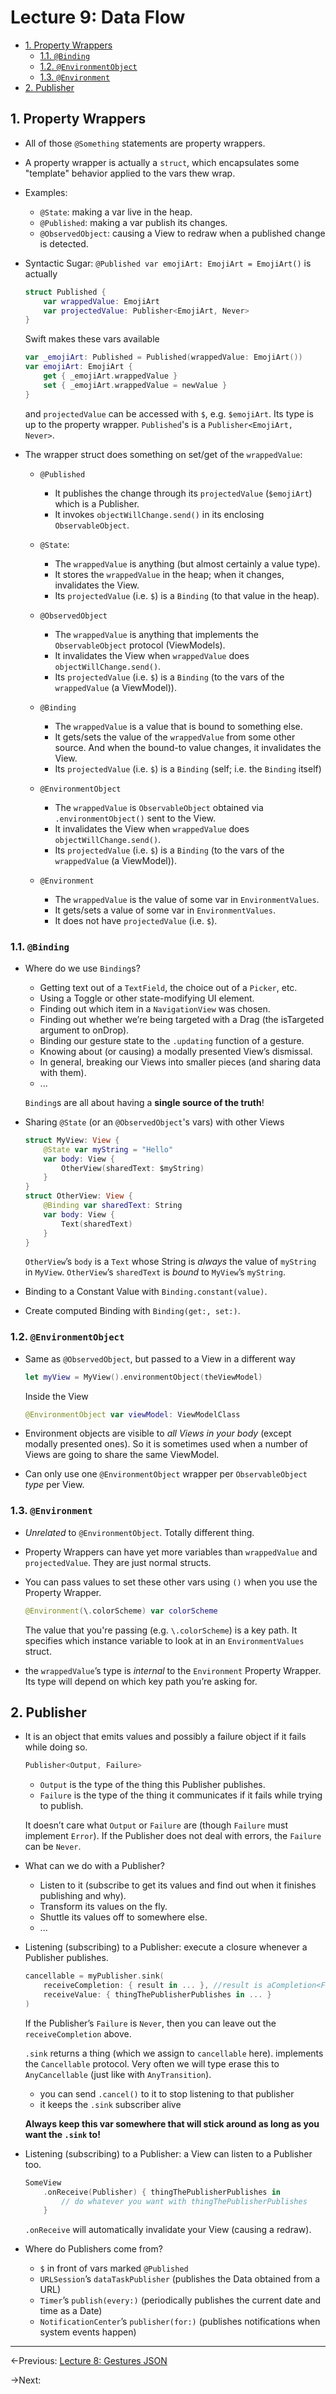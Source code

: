 # Lecture 9: Data Flow

- [1. Property Wrappers](#1-property-wrappers)
  - [1.1. `@Binding`](#11-binding)
  - [1.2. `@EnvironmentObject`](#12-environmentobject)
  - [1.3. `@Environment`](#13-environment)
- [2. Publisher](#2-publisher)

## 1. Property Wrappers

- All of those `@Something` statements are property wrappers.

- A property wrapper is actually a `struct`, which encapsulates some "template" behavior applied to the vars thew wrap.

- Examples:

  - `@State`: making a var live in the heap.
  - `@Published`: making a var publish its changes.
  - `@ObservedObject`: causing a View to redraw when a published change is detected.

- Syntactic Sugar: `@Published var emojiArt: EmojiArt = EmojiArt()` is actually

  ```swift
  struct Published {
      var wrappedValue: EmojiArt
      var projectedValue: Publisher<EmojiArt, Never>
  }
  ```

  Swift makes these vars available

  ```swift
  var _emojiArt: Published = Published(wrappedValue: EmojiArt())
  var emojiArt: EmojiArt {
      get { _emojiArt.wrappedValue }
      set { _emojiArt.wrappedValue = newValue }
  }
  ```

  and `projectedValue` can be accessed with `$`, e.g. `$emojiArt`. Its type is up to the property wrapper. `Published`'s is a `Publisher<EmojiArt, Never>`.

- The wrapper struct does something on set/get of the `wrappedValue`:

  - `@Published`

    - It publishes the change through its `projectedValue` (`$emojiArt`) which is a Publisher.
    - It invokes `objectWillChange.send()` in its enclosing `ObservableObject`.

  - `@State`:

    - The `wrappedValue` is anything (but almost certainly a value type).
    - It stores the `wrappedValue` in the heap; when it changes, invalidates the View.
    - Its `projectedValue` (i.e. `$`) is a `Binding` (to that value in the heap).

  - `@ObservedObject`

    - The `wrappedValue` is anything that implements the `ObservableObject` protocol (ViewModels).
    - It invalidates the View when `wrappedValue` does `objectWillChange.send()`.
    - Its `projectedValue` (i.e. `$`) is a `Binding` (to the vars of the `wrappedValue` (a ViewModel)).

  - `@Binding`

    - The `wrappedValue` is a value that is bound to something else.
    - It gets/sets the value of the `wrappedValue` from some other source. And when the bound-to value changes, it invalidates the View.
    - Its `projectedValue` (i.e. `$`) is a `Binding` (self; i.e. the `Binding` itself)

  - `@EnvironmentObject`

    - The `wrappedValue` is `ObservableObject` obtained via `.environmentObject()` sent to the View.
    - It invalidates the View when `wrappedValue` does `objectWillChange.send()`.
    - Its `projectedValue` (i.e. `$`) is a `Binding` (to the vars of the `wrappedValue` (a ViewModel)).

  - `@Environment`

    - The `wrappedValue` is the value of some var in `EnvironmentValues`.
    - It gets/sets a value of some var in `EnvironmentValues`.
    - It does not have `projectedValue` (i.e. `$`).

### 1.1. `@Binding`

- Where do we use `Binding`s?

  - Getting text out of a `TextField`, the choice out of a `Picker`, etc.
  - Using a Toggle or other state-modifying UI element.
  - Finding out which item in a `NavigationView` was chosen.
  - Finding out whether we’re being targeted with a Drag (the isTargeted argument to onDrop).
  - Binding our gesture state to the `.updating` function of a gesture.
  - Knowing about (or causing) a modally presented View’s dismissal.
  - In general, breaking our Views into smaller pieces (and sharing data with them).
  - ...

  `Binding`s are all about having a **single source of the truth**!

- Sharing `@State` (or an `@ObservedObject`'s vars) with other Views

  ```swift
  struct MyView: View {
      @State var myString = "Hello"
      var body: View {
          OtherView(sharedText: $myString)
      }
  }
  struct OtherView: View {
      @Binding var sharedText: String
      var body: View {
          Text(sharedText)
      }
  }
  ```

  `OtherView`’s `body` is a `Text` whose String is _always_ the value of `myString` in `MyView`. `OtherView`’s `sharedText` is _bound_ to `MyView`’s `myString`.

- Binding to a Constant Value with `Binding.constant(value)`.

- Create computed Binding with `Binding(get:, set:)`.

### 1.2. `@EnvironmentObject`

- Same as `@ObservedObject`, but passed to a View in a different way

  ```swift
  let myView = MyView().environmentObject(theViewModel)
  ```

  Inside the View

  ```swift
  @EnvironmentObject var viewModel: ViewModelClass
  ```

- Environment objects are visible to _all Views in your body_ (except modally presented ones). So it is sometimes used when a number of Views are going to share the same ViewModel.

- Can only use one `@EnvironmentObject` wrapper per `ObservableObject` _type_ per View.

### 1.3. `@Environment`

- _Unrelated_ to `@EnvironmentObject`. Totally different thing.

- Property Wrappers can have yet more variables than `wrappedValue` and `projectedValue`. They are just normal structs.

- You can pass values to set these other vars using `()` when you use the Property Wrapper.

  ```swift
  @Environment(\.colorScheme) var colorScheme
  ```

  The value that you're passing (e.g. `\.colorScheme`) is a key path. It specifies which instance variable to look at in an `EnvironmentValues` struct.

- the `wrappedValue`’s type is _internal_ to the `Environment` Property Wrapper. Its type will depend on which key path you’re asking for.

## 2. Publisher

- It is an object that emits values and possibly a failure object if it fails while doing so.

  ```swift
  Publisher<Output, Failure>
  ```

  - `Output` is the type of the thing this Publisher publishes.
  - `Failure` is the type of the thing it communicates if it fails while trying to publish.

  It doesn’t care what `Output` or `Failure` are (though `Failure` must implement `Error`). If the Publisher does not deal with errors, the `Failure` can be `Never`.

- What can we do with a Publisher?

  - Listen to it (subscribe to get its values and find out when it finishes publishing and why).
  - Transform its values on the fly.
  - Shuttle its values off to somewhere else.
  - ...

- Listening (subscribing) to a Publisher: execute a closure whenever a Publisher publishes.

  ```swift
  cancellable = myPublisher.sink(
      receiveCompletion: { result in ... }, //result is aCompletion<Failure>enum
      receiveValue: { thingThePublisherPublishes in ... }
  )
  ```

  If the Publisher’s `Failure` is `Never`, then you can leave out the `receiveCompletion` above.

  `.sink` returns a thing (which we assign to `cancellable` here). implements the `Cancellable` protocol. Very often we will type erase this to `AnyCancellable` (just like with `AnyTransition`).

  - you can send `.cancel()` to it to stop listening to that publisher
  - it keeps the `.sink` subscriber alive

  **Always keep this var somewhere that will stick around as long as you want the `.sink` to!**

- Listening (subscribing) to a Publisher: a View can listen to a Publisher too.

  ```swift
  SomeView
      .onReceive(Publisher) { thingThePublisherPublishes in
          // do whatever you want with thingThePublisherPublishes
      }
  ```

  `.onReceive` will automatically invalidate your View (causing a redraw).

- Where do Publishers come from?

  - `$` in front of vars marked `@Published`
  - `URLSession`’s `dataTaskPublisher` (publishes the Data obtained from a URL)
  - `Timer`’s `publish(every:)` (periodically publishes the current date and time as a Date)
  - `NotificationCenter`’s `publisher(for:)` (publishes notifications when system events happen)

---

←Previous: [Lecture 8: Gestures JSON](Lecture%208.md)

→Next:
